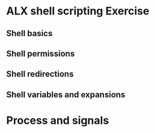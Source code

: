 # ALX shell scripting Exercise

## Shell basics

## Shell permissions

## Shell redirections

## Shell variables and expansions
# Process and signals
